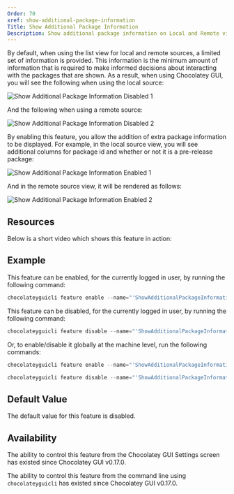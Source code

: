 ```yaml
---
Order: 70
xref: show-additional-package-information
Title: Show Additional Package Information
Description: Show additional package information on Local and Remote views.
---
```


By default, when using the list view for local and remote sources, a limited set of information is provided.  This
information is the minimum amount of information that is required to make informed decisions about interacting with the
packages that are shown.  As a result, when using Chocolatey GUI, you will see the following when using the local
source:

![Show Additional Package Information Disabled 1](/assets/images/chocolatey-gui/feature_show_additional_package_information_disabled_1.png "Show Additional Package Information Disabled 1")

And the following when using a remote source:

![Show Additional Package Information Disabled 2](/assets/images/chocolatey-gui/feature_show_additional_package_information_disabled_2.png "Show Additional Package Information Disabled 2")

By enabling this feature, you allow the addition of extra package information to be displayed.  For example, in the
local source view, you will see additional columns for package id and whether or not it is a pre-release package:

![Show Additional Package Information Enabled 1](/assets/images/chocolatey-gui/feature_show_additional_package_information_enabled_1.png "Show Additional Package Information Enabled 1")

And in the remote source view, it will be rendered as follows:

![Show Additional Package Information Enabled 2](/assets/images/chocolatey-gui/feature_show_additional_package_information_enabled_2.png "Show Additional Package Information Enabled 2")

## Resources

Below is a short video which shows this feature in action:

## Example

This feature can be enabled, for the currently logged in user, by running the following command:

```powershell
chocolateyguicli feature enable --name="'ShowAdditionalPackageInformation'"
```

This feature can be disabled, for the currently logged in user, by running the following command:

```powershell
chocolateyguicli feature disable --name="'ShowAdditionalPackageInformation'"
```

Or, to enable/disable it globally at the machine level, run the following commands:

```powershell
chocolateyguicli feature enable --name="'ShowAdditionalPackageInformation'" --global

chocolateyguicli feature disable --name="'ShowAdditionalPackageInformation'" --global
```

## Default Value

The default value for this feature is disabled.

## Availability

The ability to control this feature from the Chocolatey GUI Settings screen has existed since Chocolatey GUI v0.17.0.

The ability to control this feature from the command line using `chocolateyguicli` has existed since Chocolatey GUI
v0.17.0.
